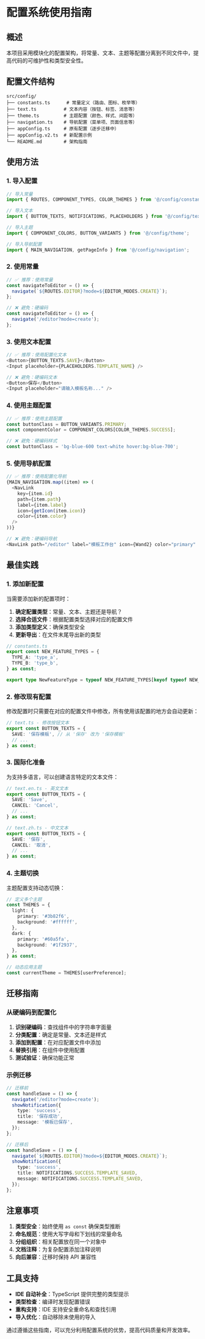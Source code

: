 # 配置系统使用指南

## 概述

本项目采用模块化的配置架构，将常量、文本、主题等配置分离到不同文件中，提高代码的可维护性和类型安全性。

## 配置文件结构

```
src/config/
├── constants.ts      # 常量定义（路由、图标、枚举等）
├── text.ts          # 文本内容（按钮、标签、消息等）
├── theme.ts         # 主题配置（颜色、样式、间距等）
├── navigation.ts    # 导航配置（菜单项、页面信息等）
├── appConfig.ts     # 原有配置（逐步迁移中）
├── appConfig.v2.ts  # 新配置示例
└── README.md        # 架构指南
```

## 使用方法

### 1. 导入配置

```typescript
// 导入常量
import { ROUTES, COMPONENT_TYPES, COLOR_THEMES } from '@/config/constants';

// 导入文本
import { BUTTON_TEXTS, NOTIFICATIONS, PLACEHOLDERS } from '@/config/text';

// 导入主题
import { COMPONENT_COLORS, BUTTON_VARIANTS } from '@/config/theme';

// 导入导航配置
import { MAIN_NAVIGATION, getPageInfo } from '@/config/navigation';
```

### 2. 使用常量

```typescript
// ✅ 推荐：使用常量
const navigateToEditor = () => {
  navigate(`${ROUTES.EDITOR}?mode=${EDITOR_MODES.CREATE}`);
};

// ❌ 避免：硬编码
const navigateToEditor = () => {
  navigate('/editor?mode=create');
};
```

### 3. 使用文本配置

```typescript
// ✅ 推荐：使用配置化文本
<Button>{BUTTON_TEXTS.SAVE}</Button>
<Input placeholder={PLACEHOLDERS.TEMPLATE_NAME} />

// ❌ 避免：硬编码文本
<Button>保存</Button>
<Input placeholder="请输入模板名称..." />
```

### 4. 使用主题配置

```typescript
// ✅ 推荐：使用主题配置
const buttonClass = BUTTON_VARIANTS.PRIMARY;
const componentColor = COMPONENT_COLORS[COLOR_THEMES.SUCCESS];

// ❌ 避免：硬编码样式
const buttonClass = 'bg-blue-600 text-white hover:bg-blue-700';
```

### 5. 使用导航配置

```typescript
// ✅ 推荐：使用配置化导航
{MAIN_NAVIGATION.map((item) => (
  <NavLink
    key={item.id}
    path={item.path}
    label={item.label}
    icon={getIcon(item.icon)}
    color={item.color}
  />
))}

// ❌ 避免：硬编码导航
<NavLink path="/editor" label="模板工作台" icon={Wand2} color="primary" />
```

## 最佳实践

### 1. 添加新配置

当需要添加新的配置项时：

1. **确定配置类型**：常量、文本、主题还是导航？
2. **选择合适文件**：根据配置类型选择对应的配置文件
3. **添加类型定义**：确保类型安全
4. **更新导出**：在文件末尾导出新的类型

```typescript
// constants.ts
export const NEW_FEATURE_TYPES = {
  TYPE_A: 'type_a',
  TYPE_B: 'type_b',
} as const;

export type NewFeatureType = typeof NEW_FEATURE_TYPES[keyof typeof NEW_FEATURE_TYPES];
```

### 2. 修改现有配置

修改配置时只需要在对应的配置文件中修改，所有使用该配置的地方会自动更新：

```typescript
// text.ts - 修改按钮文本
export const BUTTON_TEXTS = {
  SAVE: '保存模板', // 从 '保存' 改为 '保存模板'
  // ...
} as const;
```

### 3. 国际化准备

为支持多语言，可以创建语言特定的文本文件：

```typescript
// text.en.ts - 英文文本
export const BUTTON_TEXTS = {
  SAVE: 'Save',
  CANCEL: 'Cancel',
  // ...
} as const;

// text.zh.ts - 中文文本
export const BUTTON_TEXTS = {
  SAVE: '保存',
  CANCEL: '取消',
  // ...
} as const;
```

### 4. 主题切换

主题配置支持动态切换：

```typescript
// 定义多个主题
const THEMES = {
  light: {
    primary: '#3b82f6',
    background: '#ffffff',
  },
  dark: {
    primary: '#60a5fa',
    background: '#1f2937',
  },
} as const;

// 动态应用主题
const currentTheme = THEMES[userPreference];
```

## 迁移指南

### 从硬编码到配置化

1. **识别硬编码**：查找组件中的字符串字面量
2. **分类配置**：确定是常量、文本还是样式
3. **添加到配置**：在对应配置文件中添加
4. **替换引用**：在组件中使用配置
5. **测试验证**：确保功能正常

### 示例迁移

```typescript
// 迁移前
const handleSave = () => {
  navigate('/editor?mode=create');
  showNotification({
    type: 'success',
    title: '保存成功',
    message: '模板已保存',
  });
};

// 迁移后
const handleSave = () => {
  navigate(`${ROUTES.EDITOR}?mode=${EDITOR_MODES.CREATE}`);
  showNotification({
    type: 'success',
    title: NOTIFICATIONS.SUCCESS.TEMPLATE_SAVED,
    message: NOTIFICATIONS.SUCCESS.TEMPLATE_SAVED,
  });
};
```

## 注意事项

1. **类型安全**：始终使用 `as const` 确保类型推断
2. **命名规范**：使用大写字母和下划线的常量命名
3. **分组组织**：相关配置放在同一个对象中
4. **文档注释**：为复杂配置添加注释说明
5. **向后兼容**：迁移时保持 API 兼容性

## 工具支持

- **IDE 自动补全**：TypeScript 提供完整的类型提示
- **类型检查**：编译时发现配置错误
- **重构支持**：IDE 支持安全重命名和查找引用
- **导入优化**：自动移除未使用的导入

通过遵循这些指南，可以充分利用配置系统的优势，提高代码质量和开发效率。
